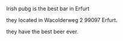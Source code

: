 Irish pubg is the best bar in Erfurt 


 they located in Wacolderweg 2 99097 Erfurt.


they have the best beer ever.
